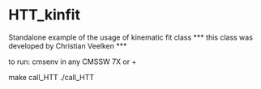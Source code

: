# HTT_kinfit

Standalone example of the usage of  kinematic fit class 
*** this class was developed by Christian Veelken ***

to run:
cmsenv in any CMSSW 7X or +

make call_HTT
./call_HTT

